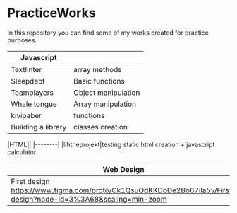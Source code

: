# PracticeWorks
In this repository you can find some of my works created for practice purposes.

|Javascript||
|----------|----------|
|Textlinter| array methods|
|Sleepdebt|Basic functions|
|Teamplayers| Object manipulation|
|Whale tongue| Array manipulation|
|kivipaber|functions|
|Building a library|classes creation|






|HTML||
|--------|
|lihtneprojekt|testing static html creation + javascript calculator 


|Web Design|
|----------|
|First design https://www.figma.com/proto/Ck1QsuOdKKDoDe2Bo67ila5v/First-design?node-id=3%3A68&scaling=min-zoom
